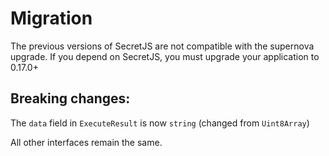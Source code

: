 # Migration

The previous versions of SecretJS are not compatible with the supernova upgrade. If you depend on SecretJS, you must upgrade your application to 0.17.0+

## Breaking changes:

The `data` field in `ExecuteResult` is now `string` (changed from `Uint8Array`)

All other interfaces remain the same.
